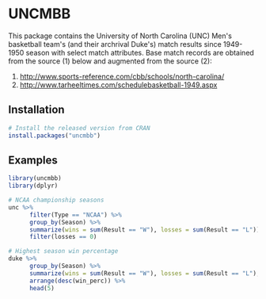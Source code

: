 
# UNCMBB

This package contains the University of North Carolina (UNC) Men's basketball team's (and their archrival Duke's) match results since 1949-1950 season with select match attributes. Base match records are obtained from the source (1) below and augmented from the source (2):

1. http://www.sports-reference.com/cbb/schools/north-carolina/
2. http://www.tarheeltimes.com/schedulebasketball-1949.aspx

## Installation
```R
# Install the released version from CRAN
install.packages("uncmbb")
```

## Examples
```R
library(uncmbb)
library(dplyr)

# NCAA championship seasons
unc %>% 
      filter(Type == "NCAA") %>% 
      group_by(Season) %>% 
      summarize(wins = sum(Result == "W"), losses = sum(Result == "L")) %>% 
      filter(losses == 0)

# Highest season win percentage
duke %>% 
      group_by(Season) %>%
      summarize(wins = sum(Result == "W"), losses = sum(Result == "L"), win_perc = round(wins/(wins + losses), 2)) %>%
      arrange(desc(win_perc)) %>%
      head(5)
      
      
      
